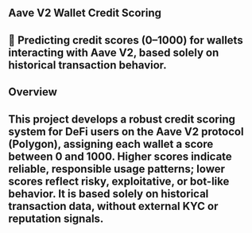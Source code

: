 ## Aave V2 Wallet Credit Scoring
🔷 Predicting credit scores (0–1000) for wallets interacting with Aave V2, based solely on historical transaction behavior.
---

## Overview

This project develops a robust credit scoring system for DeFi users on the Aave V2 protocol (Polygon), assigning each wallet a score between 0 and 1000.
Higher scores indicate reliable, responsible usage patterns; lower scores reflect risky, exploitative, or bot-like behavior.
It is based solely on historical transaction data, without external KYC or reputation signals.
---
